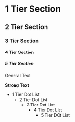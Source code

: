 # 1 Tier Section

## 2 Tier Section

### 3 Tier Section

#### 4 Tier Section

##### 5 Tier Section

General Text

**Strong Text**

- 1 Tier Dot List
  - 2 Tier Dot List
    - 3 Tier Dot List
      - 4 Tier Dot List
        - 5 Tier DOt List